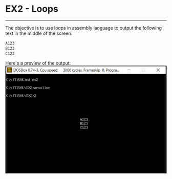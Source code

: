 # EX2 - Loops
***
The objective is to use loops in assembly language to output the following text in the middle of the screen:<br/>
```
A123
B123
C123
```

Here's a preview of the output:<br/>
![EX2 Sample](EX2.png "An example of EX2 activity")
